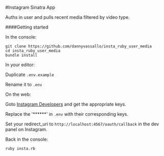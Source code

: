 #Instagram Sinatra App

Auths in user and pulls recent media filtered by video type.

####Getting started

In the console:

```shell
git clone https://github.com/dannyvassallo/insta_ruby_user_media
cd insta_ruby_user_media
bundle install
```

In your editor:

Duplicate `.env.example`

Rename it to `.env`

On the web:

Goto [Instagram Developers](https://www.instagram.com/developer/) and get the appropriate keys.

Replace the '******' in `.env` with their corresponding keys.

Set your redirect_uri to `http://localhost:4567/oauth/callback`
in the dev panel on Instagram.

Back in the console:
```
ruby insta.rb
```
